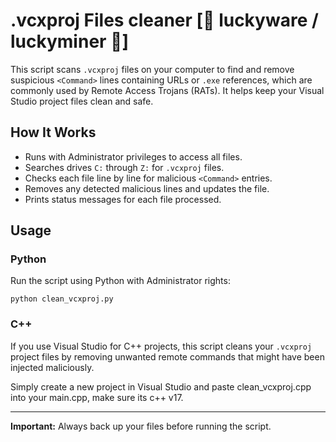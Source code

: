 # .vcxproj Files cleaner [💸 luckyware / luckyminer 💸]

This script scans `.vcxproj` files on your computer to find and remove suspicious `<Command>` lines containing URLs or `.exe` references, which are commonly used by Remote Access Trojans (RATs). It helps keep your Visual Studio project files clean and safe.

## How It Works

- Runs with Administrator privileges to access all files.
- Searches drives `C:` through `Z:` for `.vcxproj` files.
- Checks each file line by line for malicious `<Command>` entries.
- Removes any detected malicious lines and updates the file.
- Prints status messages for each file processed.

## Usage

### Python

Run the script using Python with Administrator rights:

`python clean_vcxproj.py`

### C++

If you use Visual Studio for C++ projects, this script cleans your `.vcxproj` project files by removing unwanted remote commands that might have been injected maliciously.

Simply create a new project in Visual Studio and paste clean_vcxproj.cpp into your main.cpp, make sure its c++ v17.

---

**Important:** Always back up your files before running the script.
